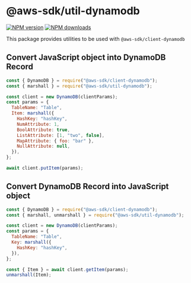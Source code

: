 # @aws-sdk/util-dynamodb

[![NPM version](https://img.shields.io/npm/v/@aws-sdk/util-dynamodb/latest.svg)](https://www.npmjs.com/package/@aws-sdk/util-dynamodb)
[![NPM downloads](https://img.shields.io/npm/dm/@aws-sdk/util-dynamodb.svg)](https://www.npmjs.com/package/@aws-sdk/util-dynamodb)

This package provides utilities to be used with `@aws-sdk/client-dynamodb`

## Convert JavaScript object into DynamoDB Record

```js
const { DynamoDB } = require("@aws-sdk/client-dynamodb");
const { marshall } = require("@aws-sdk/util-dynamodb");

const client = new DynamoDB(clientParams);
const params = {
  TableName: "Table",
  Item: marshall({
    HashKey: "hashKey",
    NumAttribute: 1,
    BoolAttribute: true,
    ListAttribute: [1, "two", false],
    MapAttribute: { foo: "bar" },
    NullAttribute: null,
  }),
};

await client.putItem(params);
```

## Convert DynamoDB Record into JavaScript object

```js
const { DynamoDB } = require("@aws-sdk/client-dynamodb");
const { marshall, unmarshall } = require("@aws-sdk/util-dynamodb");

const client = new DynamoDB(clientParams);
const params = {
  TableName: "Table",
  Key: marshall({
    HashKey: "hashKey",
  }),
};

const { Item } = await client.getItem(params);
unmarshall(Item);
```

